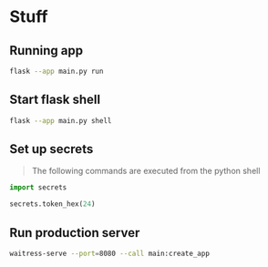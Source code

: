 # Stuff

## Running app

```bash
flask --app main.py run
```

## Start flask shell

```bash
flask --app main.py shell
```

## Set up secrets

> The following commands are executed from the python shell

```python
import secrets

secrets.token_hex(24)

```

## Run production server

```bash
waitress-serve --port=8080 --call main:create_app
```
